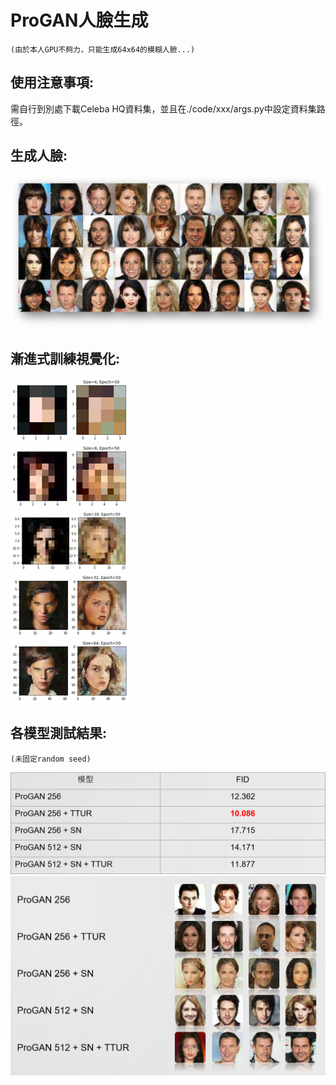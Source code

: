 # ProGAN人臉生成

`(由於本人GPU不夠力，只能生成64x64的模糊人臉...)`

## 使用注意事項:
需自行到別處下載Celeba HQ資料集，並且在./code/xxx/args.py中設定資料集路徑。

## 生成人臉:
![](./figures/faces.png)

## 漸進式訓練視覺化:
![](./figures/P1.png)  
![](./figures/P2.png)  
![](./figures/P3.png)  
![](./figures/P4.png)  
![](./figures/P5.png)  

## 各模型測試結果:
`(未固定random seed)`

![](./figures/exp.png)  
![](./figures/exp2.png)
